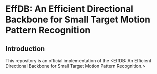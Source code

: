 **EffDB**: An Efficient Directional Backbone for Small Target Motion Pattern Recognition
========

## Introduction

This repository is an official implementation of the <EffDB: An Efficient Directional Backbone for Small Target Motion Pattern Recognition.>

